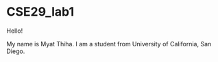 # CSE29_lab1

Hello!

My name is Myat Thiha. I am a student from University of California, San Diego.
